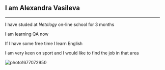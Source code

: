 ## I am Alexandra Vasileva ##
***
I have studed at _Netology_ on-line school for 3 months

I am learning QA now 

If I have some free time I learn English 

I am very keen on sport and I would like to find the job in that area


![photo1677072950](https://user-images.githubusercontent.com/120131673/220999953-a15aa45f-7f6f-4437-a70e-3e50f6f13619.jpeg)
